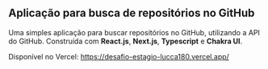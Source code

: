 ## Aplicação para busca de repositórios no GitHub
 
Uma simples aplicação para buscar repositórios no GitHub, utilizando a API do GitHub. Construída com **React.js**, **Next.js**, **Typescript** e **Chakra UI**.

Disponível no Vercel: https://desafio-estagio-lucca180.vercel.app/
